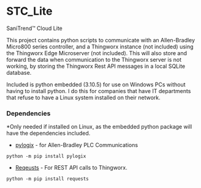 # STC_Lite
SaniTrend™ Cloud Lite

This project contains python scripts to communicate with an Allen-Bradley Micro800 series controller, and a Thingworx instance (not included)
using the Thingworx Edge Microserver (not included). This will also store and forward the data when communication to the Thingworx server 
is not working, by storing the Thingworx Rest API messages in a local SQLite database.

Included is python embedded (3.10.5) for use on Windows PCs without having to install python. I do this for companies that have IT departments that 
refuse to have a Linux system installed on their network.

### Dependencies
*Only needed if installed on Linux, as the embedded python package will have the dependencies included.

- [pylogix](https://github.com/dmroeder/pylogix) - for Allen-Bradley PLC Communications

```console
python -m pip install pylogix
```


- [Reqeusts](https://github.com/psf/requests) - For REST API calls to Thingworx.

```console
python -m pip install requests
```